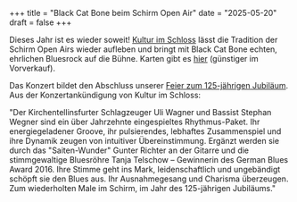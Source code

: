 +++
title = "Black Cat Bone beim Schirm Open Air"
date = "2025-05-20"
draft = false
+++

Dieses Jahr ist es wieder soweit! [Kultur im Schloss](https://www.kulturimschloss.de) lässt die Tradition der Schirm Open Airs wieder aufleben und bringt mit Black Cat Bone echten, ehrlichen Bluesrock auf die Bühne. Karten gibt es [hier](https://www.kulturimschloss.de/veranstaltungen?tx_sfeventmgt_pieventdetail%5Baction%5D=detail&tx_sfeventmgt_pieventdetail%5Bcontroller%5D=Event&tx_sfeventmgt_pieventdetail%5Bevent%5D=5&cHash=21b122dec71b4dbc4486f468df1cd5fa) (günstiger im Vorverkauf).

<!-- ![Flyer](.jpg) -->

Das Konzert bildet den Abschluss unserer [Feier zum 125-jährigen Jubiläum](https://www.carl-schirm.de/aktuelles/125_jahre_jubilaeum/). Aus der Konzertankündigung von Kultur im Schloss:

"Der Kirchentellinsfurter Schlagzeuger Uli Wagner und Bassist Stephan Wegner sind ein über Jahrzehnte eingespieltes Rhythmus-Paket. Ihr energiegeladener Groove, ihr pulsierendes, lebhaftes Zusammenspiel und ihre Dynamik zeugen von intuitiver Übereinstimmung. Ergänzt werden sie durch das "Saiten-Wunder" Gunter Richter an der Gitarre und die stimmgewaltige Bluesröhre Tanja Telschow – Gewinnerin des German Blues Award 2016. Ihre Stimme geht ins Mark, leidenschaftlich und ungebändigt schöpft sie den Blues aus. Ihr Ausnahmegesang und Charisma überzeugen. Zum wiederholten Male im Schirm, im Jahr des 125-jährigen Jubiläums."
